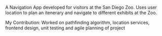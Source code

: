 
A Navigation App developed for visitors at the San Diego Zoo. 
Uses user location to plan an itenerary and navigate to different exhibits at the Zoo.

My Contribution: Worked on pathfinding algorithm, location services, frontend design, unit testing and agile planning of project

